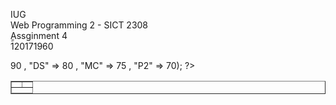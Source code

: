 IUG  
Web Programming 2 - SICT 2308  
ِِAssginment 4   
120171960
<!DOCTYPE html>
<html>
<head>
	<title></title>
</head>
<body>
	<?php
	$stdGrade = array("web1" => 90 , "DS" => 80 , "MC" => 75 , "P2" => 70);
	?>
	<table border="1">
		<tbody>
			<?php
			$total = 0;
			for (reset($stdGrade); $ky=key($stdGrade) ; next($stdGrade)) {
				$total += $stdGrade[$ky];
				?>
				<tr>
					<th><?php echo $ky?> </th>
					<td>
						<?php echo $stdGrade[$ky] ?>
					</td>
					</tr> <? } ?>
				</tbody>
				<tfoot>
					<tr>
						<th colspan="2">
							<? echo $total / 4; ?>
						</th>
					</tr>
				</tfoot>
			</table>
		</body>
		</html>
